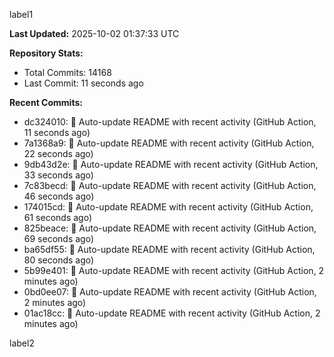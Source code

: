 
label1 
<!-- ACTIVITY_START -->
**Last Updated:** 2025-10-02 01:37:33 UTC

**Repository Stats:**
- Total Commits: 14168
- Last Commit: 11 seconds ago

**Recent Commits:**
- dc324010: 🤖 Auto-update README with recent activity (GitHub Action, 11 seconds ago)
- 7a1368a9: 🤖 Auto-update README with recent activity (GitHub Action, 22 seconds ago)
- 9db43d2e: 🤖 Auto-update README with recent activity (GitHub Action, 33 seconds ago)
- 7c83becd: 🤖 Auto-update README with recent activity (GitHub Action, 46 seconds ago)
- 174015cd: 🤖 Auto-update README with recent activity (GitHub Action, 61 seconds ago)
- 825beace: 🤖 Auto-update README with recent activity (GitHub Action, 69 seconds ago)
- ba65df55: 🤖 Auto-update README with recent activity (GitHub Action, 80 seconds ago)
- 5b99e401: 🤖 Auto-update README with recent activity (GitHub Action, 2 minutes ago)
- 0bd0ee07: 🤖 Auto-update README with recent activity (GitHub Action, 2 minutes ago)
- 01ac18cc: 🤖 Auto-update README with recent activity (GitHub Action, 2 minutes ago)
<!-- ACTIVITY_END -->

label2
